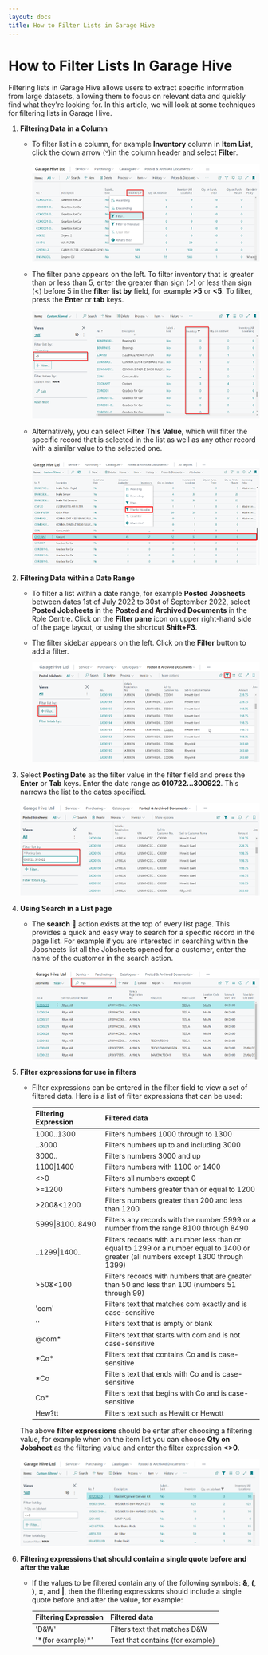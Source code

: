 ```yaml
---
layout: docs
title: How to Filter Lists in Garage Hive
---
```


# How to Filter Lists In Garage Hive
Filtering lists in Garage Hive allows users to extract specific information from large datasets, allowing them to focus on relevant data and quickly find what they're looking for. In this article, we will look at some techniques for filtering lists in Garage Hive.

1. **Filtering Data in a Column**
   - To filter list in a column, for example **Inventory** column in **Item List**, click the down arrow (˅)in the column header and select **Filter**.
      
      ![](media/garagehive-filtering-lists-column1.png)

   - The filter pane appears on the left. To filter inventory that is greater than or less than 5, enter the greater than sign (>) or less than sign (<) before 5 in the **filter list by** field, for example **>5** or **<5**. To filter, press the **Enter** or **tab** keys. 

      ![](media/garagehive-filtering-lists-column2.png)

   - Alternatively, you can select **Filter This Value**, which will filter the specific record that is selected in the list as well as any other record with a similar value to the selected one.

      ![](media/garagehive-filtering-lists-column3.png)

2. **Filtering Data within a Date Range**
   - To filter a list within a date range, for example **Posted Jobsheets** between dates 1st of July 2022 to 30st of September 2022, select **Posted Jobsheets** in the **Posted and Archived Documents** in the Role Centre. Click on the **Filter pane** icon on upper right-hand side of the page layout, or using the shortcut **Shift+F3**.
   - The filter sidebar appears on the left. Click on the **Filter** button to add a filter.

      ![](media/garagehive-filtering-lists-date-range1.png)

3. Select **Posting Date** as the filter value in the filter field and press the **Enter** or **Tab** keys. Enter the date range as **010722...300922**. This narrows the list to the dates specified.

      ![](media/garagehive-filtering-lists-date-range2.png)

4. **Using Search in a List page**
   - The **search 🔎** action exists at the top of every list page. This provides a quick and easy way to search for a specific record in the page list. For example if you are interested in searching within the Jobsheets list all the Jobsheets opened for a customer, enter the name of the customer in the search action.

      ![](media/garagehive-filtering-lists-search1.png)

5. **Filter expressions for use in filters**
   - Filter expressions can be entered in the filter field to view a set of filtered data. Here is a list of filter expressions that can be used:

      | Filtering Expression | Filtered data                                                                                                                        |
      | :------------------- | :----------------------------------------------------------------------------------------------------------------------------------- |
      | 1000..1300           | Filters numbers 1000 through to 1300                                                                                                 |
      | ..3000               | Filters numbers up to and including 3000                                                                                             |
      | 3000..               | Filters numbers 3000 and up                                                                                                          |
      | 1100&#124;1400       | Filters numbers with 1100 or 1400                                                                                                    |
      | <>0                  | Filters all numbers except 0                                                                                                         |
      | >=1200               | Filters numbers greater than or equal to 1200                                                                                        |
      | >200&<1200           | Filters numbers greater than 200 and less than 1200                                                                                  |
      | 5999&#124;8100..8490 | Filters any records with the number 5999 or a number from the range 8100 through 8490                                                |
      | ..1299&#124;1400..   | Filters records with a number less than or equal to 1299 or a number equal to 1400 or greater (all numbers except 1300 through 1399) |
      | >50&<100             | Filters records with numbers that are greater than 50 and less than 100 (numbers 51 through 99)                                      |
      | 'com'                | Filters text that matches com exactly and is case-sensitive                                                                          |
      | ''                   | Filters text that is empty or blank                                                                                                  |
      | @com*                | Filters text that starts with com and is not case-sensitive                                                                          |
      | &#42;Co&#42;         | Filters text that contains Co and is case-sensitive                                                                                  |
      | &#42;Co              | Filters text that ends with Co and is case-sensitive                                                                                 |
      | Co*                  | Filters text that begins with Co and is case-sensitive                                                                               |
      | Hew?tt               | Filters text such as Hewitt or Hewott                                                                                                |


   The above **filter expressions** should be enter after choosing a filtering value, for example when on the item list you can choose **Qty on Jobsheet** as the filtering value and enter the filter expression **<>0**.

      ![](media/garagehive-filtering-lists-filter-expressions1.png)

6. **Filtering expressions that should contain a single quote before and after the value**
   - If the values to be filtered contain any of the following symbols: **&amp;**, **&#40;**, **&#41;**, **&#61;**, and **&#124;**, then the filtering expressions should include a single quote before and after the value, for example:

      | Filtering Expression      | Filtered data                    |
      | :------------------------ | :------------------------------- |
      | 'D&W'                     | Filters text that matches D&W    |
      | '&#42;(for example)&#42;' | Text that contains (for example) |